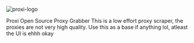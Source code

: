 ![proxi-logo](https://user-images.githubusercontent.com/45471603/184551755-3ae900b6-0e14-4c70-9558-3f08a5f82e67.png)


Proxi Open Source Proxy Grabber
This is a low effort proxy scraper, the proxies are not very high quality.
Use this as a base if anything lol, atleast the UI is ehhh okay
